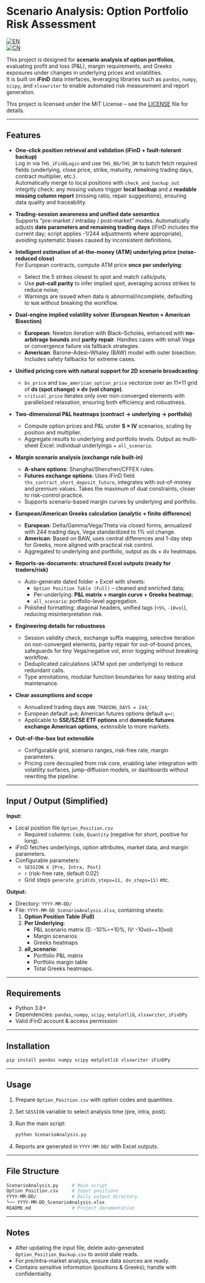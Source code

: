 # Scenario Analysis: Option Portfolio Risk Assessment

[![EN](https://img.shields.io/badge/lang-English-blue.svg)](./README.en.md)  
[![CN](https://img.shields.io/badge/lang-中文-red.svg)](./README.md)

This project is designed for **scenario analysis of option portfolios**, evaluating profit and loss (P&L), margin requirements, and Greeks exposures under changes in underlying prices and volatilities.  
It is built on **iFinD** data interfaces, leveraging libraries such as `pandas`, `numpy`, `scipy`, and `xlsxwriter` to enable automated risk measurement and report generation.  

This project is licensed under the MIT License – see the [LICENSE](./LICENSE) file for details.

---

## Features

* **One-click position retrieval and validation (iFinD + fault-tolerant backup)**  
  Log in via `THS_iFinDLogin` and use `THS_BD/THS_DR` to batch fetch required fields (underlying, close price, strike, maturity, remaining trading days, contract multiplier, etc.).  
  Automatically merge to local positions with `check_and_backup_out` integrity check: any missing values trigger **local backup** and a **readable missing column report** (missing ratio, repair suggestions), ensuring data quality and traceability.

* **Trading-session awareness and unified date semantics**  
  Supports “pre-market / intraday / post-market” modes. Automatically adjusts **date parameters and remaining trading days** (iFinD includes the current day; script applies -1/244 adjustments where appropriate), avoiding systematic biases caused by inconsistent definitions.

* **Intelligent estimation of at-the-money (ATM) underlying price (noise-reduced close)**  
  For European contracts, compute ATM price **once per underlying**:
  - Select the 5 strikes closest to spot and match calls/puts;  
  - Use **put–call parity** to infer implied spot, averaging across strikes to reduce noise;  
  - Warnings are issued when data is abnormal/incomplete, defaulting to `NaN` without breaking the workflow.

* **Dual-engine implied volatility solver (European Newton + American Bisection)**  
  - **European**: Newton iteration with Black–Scholes, enhanced with **no-arbitrage bounds** and **parity repair**. Handles cases with small Vega or convergence failure via fallback strategies.  
  - **American**: Barone–Adesi–Whaley (BAW) model with outer bisection. Includes safety fallbacks for extreme cases.

* **Unified pricing core with natural support for 2D scenario broadcasting**  
  - `bs_price` and `baw_american_option_price` vectorize over an 11×11 grid of **ds (spot change) × dv (vol change)**.  
  - `critical_price` iterates only over non-converged elements with parallelized relaxation, ensuring both efficiency and robustness.

* **Two-dimensional P&L heatmaps (contract → underlying → portfolio)**  
  - Compute option prices and P&L under **S × IV** scenarios, scaling by position and multiplier.  
  - Aggregate results to underlying and portfolio levels. Output as multi-sheet Excel: individual underlyings + `all_scenario`.

* **Margin scenario analysis (exchange rule built-in)**  
  - **A-share options**: Shanghai/Shenzhen/CFFEX rules.  
  - **Futures exchange options**: Uses iFinD field `ths_contract_short_deposit_future`, integrates with out-of-money and premium values. Takes the maximum of dual constraints, closer to risk-control practice.  
  - Supports scenario-based margin curves by underlying and portfolio.

* **European/American Greeks calculation (analytic + finite difference)**  
  - **European**: Delta/Gamma/Vega/Theta via closed forms, annualized with 244 trading days, Vega standardized to 1% vol change.  
  - **American**: Based on BAW, uses central differences and 1-day step for Greeks, more aligned with practical risk control.  
  - Aggregated to underlying and portfolio, output as ds × dv heatmaps.

* **Reports-as-documents: structured Excel outputs (ready for traders/risk)**  
  - Auto-generate dated folder + Excel with sheets:  
    - `Option Position Table (Full)` – cleaned and enriched data;  
    - Per-underlying: **P&L matrix + margin curve + Greeks heatmap**;  
    - `all_scenario`: portfolio-level aggregation.  
  - Polished formatting: diagonal headers, unified tags (`+5%`, `-10vol`), reducing misinterpretation risk.

* **Engineering details for robustness**  
  - Session validity check, exchange suffix mapping, selective iteration on non-converged elements, parity repair for out-of-bound prices, safeguards for tiny Vega/negative vol, error logging without breaking workflow.  
  - Deduplicated calculations (ATM spot per underlying) to reduce redundant calls.  
  - Type annotations, modular function boundaries for easy testing and maintenance.

* **Clear assumptions and scope**  
  - Annualized trading days `ANN_TRADING_DAYS = 244`;  
  - European default `q=0`; American futures options default `q=r`;  
  - Applicable to **SSE/SZSE ETF options** and **domestic futures exchange American options**, extensible to more markets.

* **Out-of-the-box but extensible**  
  - Configurable grid, scenario ranges, risk-free rate, margin parameters.  
  - Pricing core decoupled from risk core, enabling later integration with volatility surfaces, jump-diffusion models, or dashboards without rewriting the pipeline.

---

## Input / Output (Simplified)

**Input:**
- Local position file `Option_Position.csv`  
  - Required columns: `Code`, `Quantity` (negative for short, positive for long).  
- iFinD fetches underlyings, option attributes, market data, and margin parameters.  
- Configurable parameters:  
  - `SESSION ∈ {Pre, Intra, Post}`  
  - `r` (risk-free rate, default 0.02)  
  - Grid steps `generate_grid(ds_steps=11, dv_steps=11)` etc.

**Output:**
- Directory: `YYYY-MM-DD/`  
- File: `YYYY-MM-DD_ScenarioAnalysis.xlsx`, containing sheets:  
  1. **Option Position Table (Full)**  
  2. **Per Underlying**:  
     - P&L scenario matrix (S: -10%~+10%, IV: -10vol~+10vol)  
     - Margin scenarios  
     - Greeks heatmaps  
  3. **all_scenario**:  
     - Portfolio P&L matrix  
     - Portfolio margin table  
     - Total Greeks heatmaps.

---

## Requirements
- Python 3.8+  
- Dependencies: `pandas`, `numpy`, `scipy`, `matplotlib`, `xlsxwriter`, `iFinDPy`  
- Valid iFinD account & access permission  

---

## Installation
```bash
pip install pandas numpy scipy matplotlib xlsxwriter iFinDPy
````

---

## Usage

1. Prepare `Option_Position.csv` with option codes and quantities.
2. Set `SESSION` variable to select analysis time (pre, intra, post).
3. Run the main script:

   ```bash
   python ScenarioAnalysis.py
   ```
4. Reports are generated in `YYYY-MM-DD/` with Excel outputs.

---

## File Structure

```bash
ScenarioAnalysis.py     # Main script
Option_Position.csv     # Input positions
YYYY-MM-DD/             # Daily output directory
└── YYYY-MM-DD_ScenarioAnalysis.xlsx
README.md               # Project documentation
```

---

## Notes

* After updating the input file, delete auto-generated `Option_Position_Backup.csv` to avoid stale reads.
* For pre/intra-market analysis, ensure data sources are ready.
* Contains sensitive information (positions & Greeks); handle with confidentiality.

